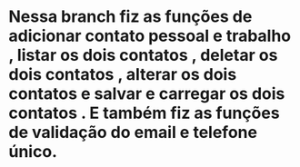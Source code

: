 # Nessa branch fiz as funções de adicionar contato pessoal e trabalho , listar os dois contatos , deletar os dois contatos , alterar os dois contatos e salvar e carregar os dois contatos . E também fiz as funções de validação do email e telefone único.